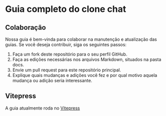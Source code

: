 # Guia completo do clone chat

## Colaboração

Nossa guia é bem-vinda para colaborar na manutenção e atualização das guias. Se você deseja contribuir, siga os seguintes passos:

1. Faça um fork deste repositório para o seu perfil GitHub.
2. Faça as edições necessárias nos arquivos Markdown, situados na pasta docs.
3. Envie um pull request para este repositório principal.
4. Explique quais mudanças e adições você fez e por qual motivo aquela mudança ou adição seria interessante.

## Vitepress

A guia atualmente roda no [Vitepress](https://vitepress.dev/)
